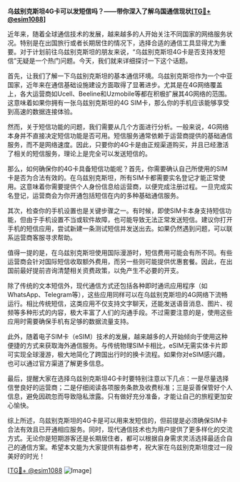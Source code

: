 **乌兹别克斯坦4G卡可以发短信吗？——带你深入了解乌国通信现状[[TG💪+ @esim1088](https://t.me/s/esim1088)]**

近年来，随着全球通信技术的发展，越来越多的人开始关注不同国家的网络服务状况。特别是在出国旅行或者长期居住的情况下，选择合适的通信工具显得尤为重要。对于计划前往乌兹别克斯坦的朋友来说，“乌兹别克斯坦4G卡是否支持发短信”无疑是一个热门问题。今天，我们就来详细探讨一下这个话题。

首先，让我们了解一下乌兹别克斯坦的基本通信环境。乌兹别克斯坦作为一个中亚国家，近年来在通信基础设施建设方面取得了显著进步。尤其是在4G网络覆盖上，各大运营商如Ucell、Beeline和Uzmobile等都在积极扩展其4G网络的范围。这意味着如果你拥有一张乌兹别克斯坦的4G SIM卡，那么你的手机应该能够享受到高速的数据连接体验。

然而，关于短信功能的问题，我们需要从几个方面进行分析。一般来说，4G网络本身并不直接决定短信功能是否可用。短信服务通常依赖于运营商提供的基础通信服务，而不是网络速度。因此，只要你的4G卡是由正规渠道购买，并且已经激活了相关的短信服务，理论上是完全可以发送短信的。

那么，如何确保你的4G卡具备短信功能呢？首先，你需要确认自己所使用的SIM卡是否为合法有效的。在乌兹别克斯坦，所有SIM卡都需要实名登记才能正常使用。这意味着你需要提供个人身份信息给运营商，以便完成注册过程。一旦完成实名登记，运营商会为你开通包括短信在内的多种基础通信服务。

其次，检查你的手机设置也是关键步骤之一。有时候，即使SIM卡本身支持短信功能，但由于手机设置不当或软件故障，也可能导致无法正常发送短信。建议你打开手机的短信应用，尝试新建一条测试短信并发送出去。如果仍然遇到问题，可以联系运营商客服寻求帮助。

值得一提的是，在乌兹别克斯坦使用国际漫游时，短信费用可能会有所不同。有些运营商会针对国际短信收取额外费用，而另一些则可能提供优惠套餐。因此，在出国前最好提前咨询清楚相关资费政策，以免产生不必要的开支。

除了传统的文本短信外，现代通信方式还包括各种即时通讯应用程序（如WhatsApp、Telegram等），这些应用同样可以在乌兹别克斯坦的4G网络下流畅运行。相比传统短信，这类应用不仅支持文字聊天，还能发送语音消息、图片、视频等多种形式的内容，极大丰富了人们的沟通手段。不过需要注意的是，使用这些应用时需要确保手机有足够的数据流量支持。

此外，随着电子SIM卡（eSIM）技术的发展，越来越多的人开始倾向于使用这种便捷的方式来获取海外通信服务。与传统物理SIM卡相比，eSIM无需实体卡片即可实现全球漫游，极大地简化了跨国出行时的换卡流程。如果你对eSIM感兴趣，也可以通过官方渠道了解更多信息。

最后，提醒大家在选择乌兹别克斯坦4G卡时要特别注意以下几点：一是尽量选择信誉良好的运营商；二是仔细阅读各项服务条款及收费标准；三是妥善保管好个人信息，避免因疏忽而导致隐私泄露。只有做好充分准备，才能让自己的旅程更加安心愉快。

综上所述，乌兹别克斯坦的4G卡是可以用来发短信的，但前提是必须确保SIM卡合法有效且已开通相应服务。同时，现代通信技术也为用户提供了更多样化的交流方式。无论你是短期游客还是长期居住者，都可以根据自身需求灵活选择最适合自己的通信方案。希望本文能为大家提供有益参考，祝大家在乌兹别克斯坦度过一段美好的时光！

[[TG💪+ @esim1088](https://t.me/s/esim1088) ![Image](https://i.postimg.cc/4NQfJmqS/Snipaste-2025-05-13-00-14-12.png)]